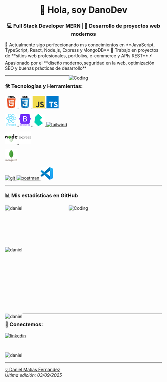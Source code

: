 <h1 align="center">👋 Hola, soy DanoDev</h1>
<h3 align="center">💻 Full Stack Developer MERN | 🚀 Desarrollo de proyectos web modernos</h3>

<p align="left"> 
  🌱 Actualmente sigo perfeccionando mis conocimientos en **JavaScript, TypeScript, React, Node.js, Express y MongoDB**  
  🔭 Trabajo en proyectos de **sitios web profesionales, portfolios, e-commerce y APIs REST**  
  ⚡ Apasionado por el **diseño moderno, seguridad en la web, optimización SEO y buenas prácticas de desarrollo**  
</p>

<img align="right" alt="Coding" width="300" src="https://i.pinimg.com/originals/81/17/8b/81178b47a8598f0c81c4799f2cdd4057.gif">

---

<h3 align="left">🛠️ Tecnologías y Herramientas:</h3>
<p align="left"> 
  <!-- Lenguajes base -->
  <a href="https://www.w3.org/html/" target="_blank"> <img src="https://raw.githubusercontent.com/devicons/devicon/master/icons/html5/html5-original-wordmark.svg" alt="html5" width="40" height="40"/> </a>
  <a href="https://www.w3schools.com/css/" target="_blank"> <img src="https://raw.githubusercontent.com/devicons/devicon/master/icons/css3/css3-original-wordmark.svg" alt="css3" width="40" height="40"/> </a>
  <a href="https://developer.mozilla.org/es/docs/Web/JavaScript" target="_blank"> <img src="https://raw.githubusercontent.com/devicons/devicon/master/icons/javascript/javascript-original.svg" alt="javascript" width="40" height="40"/> </a>
  <a href="https://www.typescriptlang.org/" target="_blank"> <img src="https://raw.githubusercontent.com/devicons/devicon/master/icons/typescript/typescript-original.svg" alt="typescript" width="40" height="40"/> </a>
  
  <!-- Frontend -->
  <a href="https://reactjs.org/" target="_blank"> <img src="https://raw.githubusercontent.com/devicons/devicon/master/icons/react/react-original-wordmark.svg" alt="react" width="40" height="40"/> </a>
  <a href="https://getbootstrap.com" target="_blank"> <img src="https://raw.githubusercontent.com/devicons/devicon/master/icons/bootstrap/bootstrap-plain-wordmark.svg" alt="bootstrap" width="40" height="40"/> </a>
  <a href="https://bulma.io/" target="_blank"> <img src="https://raw.githubusercontent.com/devicons/devicon/master/icons/bulma/bulma-plain.svg" alt="bulma" width="40" height="40"/> </a>
  <a href="https://tailwindcss.com/" target="_blank"> <img src="https://www.vectorlogo.zone/logos/tailwindcss/tailwindcss-icon.svg" alt="tailwind" width="40" height="40"/> </a>

  <!-- Backend -->
  <a href="https://nodejs.org" target="_blank"> <img src="https://raw.githubusercontent.com/devicons/devicon/master/icons/nodejs/nodejs-original-wordmark.svg" alt="nodejs" width="40" height="40"/> </a>
  <a href="https://expressjs.com/" target="_blank"> <img src="https://raw.githubusercontent.com/devicons/devicon/master/icons/express/express-original-wordmark.svg" alt="express" width="40" height="40"/> </a>

  <!-- Bases de datos -->
  <a href="https://www.mongodb.com/" target="_blank"> <img src="https://raw.githubusercontent.com/devicons/devicon/master/icons/mongodb/mongodb-original-wordmark.svg" alt="mongodb" width="40" height="40"/> </a>

  <!-- Herramientas -->
  <a href="https://git-scm.com/" target="_blank"> <img src="https://www.vectorlogo.zone/logos/git-scm/git-scm-icon.svg" alt="git" width="40" height="40"/> </a>
  <a href="https://www.postman.com/" target="_blank"> <img src="https://www.vectorlogo.zone/logos/getpostman/getpostman-icon.svg" alt="postman" width="40" height="40"/> </a>
  <a href="https://code.visualstudio.com/" target="_blank"> <img src="https://raw.githubusercontent.com/devicons/devicon/master/icons/vscode/vscode-original.svg" alt="vscode" width="40" height="40"/> </a>
</p>

---

<h3>📊 Mis estadísticas en GitHub</h3>
<img align="right" alt="Coding" width="300" src="https://cdn.dribbble.com/users/1277312/screenshots/14733298/media/39b1045e593737587dd60e42c8422d1f.gif" >

<p><img align="left" src="https://github-readme-stats.vercel.app/api/top-langs?username=DanielFernandez14&show_icons=true&theme=dark&locale=es&layout=compact" alt="daniel" /></p>  

<br><br><br><br><br><br><br>

<p>&nbsp;<img align="left" src="https://github-readme-stats.vercel.app/api?username=DanielFernandez14&show_icons=true&theme=dark&locale=es" alt="daniel" /></p>  

<br><br><br><br><br><br><br><br><br><br>

<p><img align="left" src="https://github-readme-streak-stats.herokuapp.com/?user=DanielFernandez14&theme=dark" alt="daniel" /></p>  

---

<h3 align="left">🤝 Conectemos:</h3>
<p align="left">
  <a href="https://www.linkedin.com/in/daniel-mat%C3%ADas-fern%C3%A1ndez-b2a88617a/" target="_blank" rel="noopener noreferrer">
    <img align="center" src="https://raw.githubusercontent.com/rahuldkjain/github-profile-readme-generator/master/src/images/icons/Social/linked-in-alt.svg" alt="linkedin" height="30" width="40" />
  </a>
</p>
</p>

<br>
<p align="left"> 
  <img src="[https://komarev.com/ghpvc/?username=DanielFernandez14&label=Visitas%20al%20perfil&color=0e75b6&style=flat](https://github.com/DanielFernandez14)" alt="daniel" /> 
</p>

---

[💡 Daniel Matías Fernández](https://github.com/DanielFernandez14)  
_Última edición: 03/09/2025_

